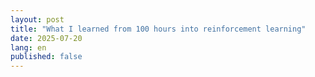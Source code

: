 ```yaml
---
layout: post
title: "What I learned from 100 hours into reinforcement learning"
date: 2025-07-20
lang: en
published: false
---
```



